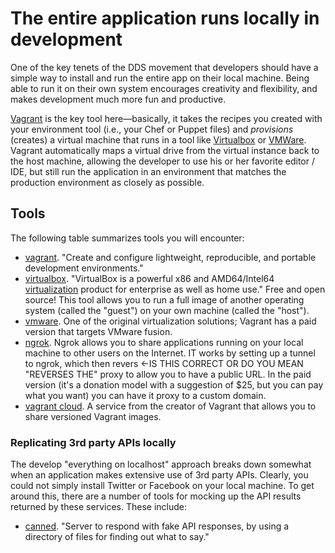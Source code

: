# The entire application runs locally in development

<span class="drop fa fa-laptop fa-5x pull-left fa-border"></span>

One of the key tenets of the DDS movement that developers should have a simple way to install and run the entire app on their local machine. Being able to run it on their own system encourages creativity and flexibility, and makes development much more fun and productive.

[Vagrant](http://www.vagrantup.com/) is the key tool here—basically, it takes the recipes you created with your environment tool (i.e., your Chef or Puppet files) and _provisions_ (creates) a virtual machine that runs in a tool like [Virtualbox](https://www.virtualbox.org/) or [VMWare](http://www.vmware.com/). Vagrant automatically maps a virtual drive from the virtual instance back to the host machine, allowing the developer to use his or her favorite editor / IDE, but still run the application in an environment that matches the production environment as closely as possible.

## Tools

The following table summarizes tools you will encounter:

* [vagrant](http://www.vagrantup.com/).  "Create and configure lightweight, reproducible, and portable development environments."
* [virtualbox](https://www.virtualbox.org/). "VirtualBox is a powerful x86 and AMD64/Intel64  [virtualization](https://www.virtualbox.org/wiki/Virtualization) product for enterprise as well as home use." Free and open source!  This tool allows you to run a full image of another operating system (called the "guest") on your own machine (called the "host"). 
* [vmware](http://www.vmware.com/). One of the original virtualization solutions; Vagrant has a paid version that targets VMware fusion.
* [ngrok](https://ngrok.com/).  Ngrok allows you to share applications running on your local machine to other users on the Internet.  IT works by setting up a tunnel to ngrok, which then revers <-IS THIS CORRECT OR DO YOU MEAN "REVERSES THE" proxy to allow you to have a public URL.  In the paid version (it's a donation model with a suggestion of $25, but you can pay what you want) you can have it proxy to a custom domain.
* [vagrant cloud](https://vagrantcloud.com/).  A service from the creator of Vagrant that allows you to share versioned Vagrant images.

### Replicating 3rd party APIs locally

The develop "everything on localhost" approach breaks down somewhat when an application makes extensive use of 3rd party APIs.  Clearly, you could not simply install Twitter or Facebook on your local machine.  To get around this, there are a number of tools for mocking up the API results returned by these services.  These include:

* [canned](https://github.com/sideshowcoder/canned). "Server to respond with fake API responses, by using a directory of files for finding out what to say."

